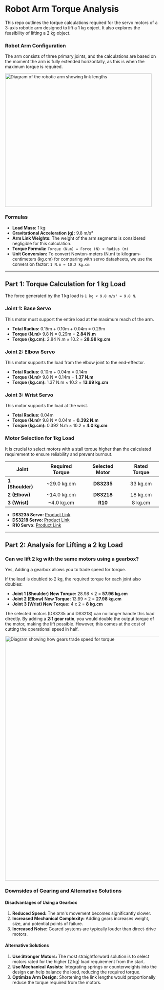 # Robot Arm Torque Analysis

This repo outlines the torque calculations required for the servo motors of a 3-axis robotic arm designed to lift a 1 kg object. It also explores the feasibility of lifting a 2 kg object.

### Robot Arm Configuration

The arm consists of three primary joints, and the calculations are based on the moment the arm is fully extended horizontally, as this is when the maximum torque is required.

<img width="480" height="436" alt="Diagram of the robotic arm showing link lengths" src="https://github.com/user-attachments/assets/2aff720d-61df-4965-b504-38c25e02bf18"/>

### Formulas

*   **Load Mass:** 1 kg
*   **Gravitational Acceleration (g):** 9.8 m/s²
*   **Arm Link Weights:** The weight of the arm segments is considered negligible for this calculation.
*   **Torque Formula:** `Torque (N.m) = Force (N) × Radius (m)`
*   **Unit Conversion:** To convert Newton-meters (N.m) to kilogram-centimeters (kg.cm) for comparing with servo datasheets, we use the conversion factor: `1 N.m ≈ 10.2 kg.cm`

---

## Part 1: Torque Calculation for 1 kg Load

The force generated by the 1 kg load is `1 kg × 9.8 m/s² = 9.8 N`.

### Joint 1: Base Servo

This motor must support the entire load at the maximum reach of the arm.

*   **Total Radius:** 0.15m + 0.10m + 0.04m = 0.29m
*   **Torque (N.m):** 9.8 N × 0.29m = **2.84 N.m**
*   **Torque (kg.cm):** 2.84 N.m × 10.2 = **28.98 kg.cm**

### Joint 2: Elbow Servo

This motor supports the load from the elbow joint to the end-effector.

*   **Total Radius:** 0.10m + 0.04m = 0.14m
*   **Torque (N.m):** 9.8 N × 0.14m = **1.37 N.m**
*   **Torque (kg.cm):** 1.37 N.m × 10.2 = **13.99 kg.cm**

### Joint 3: Wrist Servo

This motor supports the load at the wrist.

*   **Total Radius:** 0.04m
*   **Torque (N.m):** 9.8 N × 0.04m = **0.392 N.m**
*   **Torque (kg.cm):** 0.392 N.m × 10.2 = **4.0 kg.cm**

### Motor Selection for 1kg Load

It is crucial to select motors with a stall torque higher than the calculated requirement to ensure reliability and prevent burnout.

| Joint            | Required Torque | Selected Motor | Rated Torque |
| ---------------- | :-------------: | :------------: | :----------: |
| **1 (Shoulder)** |  ~29.0 kg.cm    |    **DS3235**  |  33 kg.cm    |
| **2 (Elbow)**    |  ~14.0 kg.cm    |    **DS3218**  |  18 kg.cm    |
| **3 (Wrist)**    |  ~4.0 kg.cm     |     **R10**    |  8 kg.cm     |

*   **DS3235 Servo:** [Product Link](https://aliexpress.com/item/1005006896092860.html)
*   **DS3218 Servo:** [Product Link](https://aliexpress.com/item/1005006896092860.html)
*   **R10 Servo:** [Product Link](https://aliexpress.com/item/1005007278911415.html)

---

## Part 2: Analysis for Lifting a 2 kg Load

### Can we lift 2 kg with the same motors using a gearbox?

Yes, Adding a gearbox allows you to trade speed for torque.

If the load is doubled to 2 kg, the required torque for each joint also doubles:
*   **Joint 1 (Shoulder) New Torque:** 28.98 × 2 = **57.96 kg.cm**
*   **Joint 2 (Elbow) New Torque:** 13.99 × 2 = **27.98 kg.cm**
*   **Joint 3 (Wrist) New Torque:** 4 x 2 = **8 kg.cm**

The selected motors (DS3235 and DS3218) can no longer handle this load directly. By adding a **2:1 gear ratio**, you would double the output torque of the motor, making the lift possible. However, this comes at the cost of cutting the operational speed in half.

<img width="800" alt="Diagram showing how gears trade speed for torque" src="https://github.com/user-attachments/assets/93411e9c-bd0a-4b7a-ae9f-39d572186398" />

### Downsides of Gearing and Alternative Solutions

#### Disadvantages of Using a Gearbox

1.  **Reduced Speed:** The arm's movement becomes significantly slower.
2.  **Increased Mechanical Complexity:** Adding gears increases weight, size, and potential points of failure.
3.  **Increased Noise:** Geared systems are typically louder than direct-drive motors.

#### Alternative Solutions

1.  **Use Stronger Motors:** The most straightforward solution is to select motors rated for the higher (2 kg) load requirement from the start.
2.  **Use Mechanical Assists:** Integrating springs or counterweights into the design can help balance the load, reducing the required torque.
3.  **Optimize Arm Design:** Shortening the link lengths would proportionally reduce the torque required from the motors.
